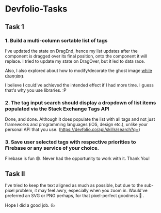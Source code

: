 # Devfolio-Tasks

## Task 1

### 1. Build a multi-column sortable list of tags

I've updated the state on DragEnd, hence my list updates after the component is dragged over its final position, onto the component it will replace. I tried to update my state on DragOver, but it led to data race.

Also, I also explored about how to modify/decorate the ghost image [while dragging](https://kryogenix.org/code/browser/custom-drag-image.html).

I believe I could've achieved the intended effect if I had more time. I guess that's why you use libraries. :P

### 2. The tag input search should display a dropdown of list items populated via the Stack Exchange Tags API

Done, and done. Although it does populate the list with all tags and not just frameworks and programming languages (iOS, design etc.), unlike your personal API that you use. (https://devfolio.co/api/skills/search?q=)


### 3. Save user selected tags with respective priorities to Firebase or any service of your choice.

Firebase is fun :smile:. Never had the opportunity to work with it. Thank You!


## Task II

I've tried to keep the text aligned as much as possible, but due to the sub-pixel problem, it may feel awry, especially when you zoom in. Would've preferred an SVG or PNG perhaps, for that pixel-perfect goodness :rainbow: .

Hope I did a good job. :+1: